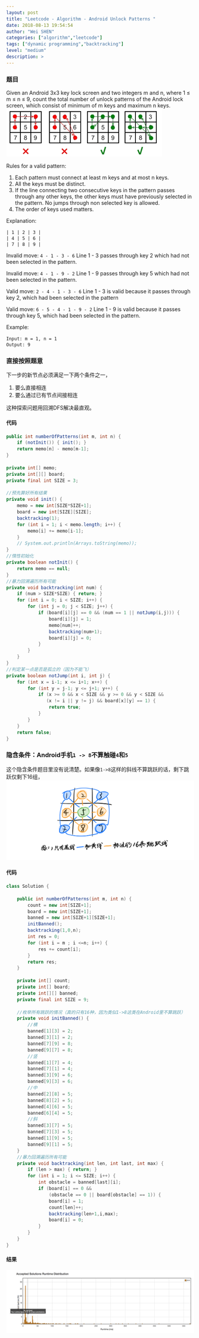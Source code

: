 ```yaml
---
layout: post
title: "Leetcode - Algorithm - Android Unlock Patterns "
date: 2018-08-13 19:54:54
author: "Wei SHEN"
categories: ["algorithm","leetcode"]
tags: ["dynamic programming","backtracking"]
level: "medium"
description: >
---
```


### 题目
Given an Android 3x3 key lock screen and two integers m and n, where 1 ≤ m ≤ n ≤ 9, count the total number of unlock patterns of the Android lock screen, which consist of minimum of m keys and maximum n keys.
![android-unlock-patterns-a](/images/leetcode/android-unlock-patterns-a.png)

Rules for a valid pattern:
1. Each pattern must connect at least m keys and at most n keys.
2. All the keys must be distinct.
3. If the line connecting two consecutive keys in the pattern passes through any other keys, the other keys must have previously selected in the pattern. No jumps through non selected key is allowed.
4. The order of keys used matters.

Explanation:
```
| 1 | 2 | 3 |
| 4 | 5 | 6 |
| 7 | 8 | 9 |
```
Invalid move: `4 - 1 - 3 - 6`
Line 1 - 3 passes through key 2 which had not been selected in the pattern.

Invalid move: `4 - 1 - 9 - 2`
Line 1 - 9 passes through key 5 which had not been selected in the pattern.

Valid move: `2 - 4 - 1 - 3 - 6`
Line 1 - 3 is valid because it passes through key 2, which had been selected in the pattern

Valid move: `6 - 5 - 4 - 1 - 9 - 2`
Line 1 - 9 is valid because it passes through key 5, which had been selected in the pattern.

Example:
```
Input: m = 1, n = 1
Output: 9
```


### 直接按照题意
下一步的新节点必须满足一下两个条件之一，
1. 要么直接相连
2. 要么通过已有节点间接相连

这种探索问题用回溯DFS解决最直观。

#### 代码
```java
public int numberOfPatterns(int m, int n) {
    if (notInit()) { init(); }
    return memo[n] - memo[m-1];
}

private int[] memo;
private int[][] board;
private final int SIZE = 3;

//预先算好所有结果
private void init() {
    memo = new int[SIZE*SIZE+1];
    board = new int[SIZE][SIZE];
    backtracking(1);
    for (int i = 1; i < memo.length; i++) {
        memo[i] += memo[i-1];
    }
    // System.out.println(Arrays.toString(memo));
}
//惰性初始化
private boolean notInit() {
    return memo == null;
}
//暴力回溯遍历所有可能
private void backtracking(int num) {
    if (num > SIZE*SIZE) { return; }
    for (int i = 0; i < SIZE; i++) {
        for (int j = 0; j < SIZE; j++) {
            if (board[i][j] == 0 && (num == 1 || notJump(i,j))) {
                board[i][j] = 1;
                memo[num]++;
                backtracking(num+1);
                board[i][j] = 0;
            }
        }
    }
}
//判定某一点是否是孤立的（因为不能飞）
private boolean notJump(int i, int j) {
    for (int x = i-1; x <= i+1; x++) {
        for (int y = j-1; y <= j+1; y++) {
            if (x >= 0 && x < SIZE && y >= 0 && y < SIZE &&
               (x != i || y != j) && board[x][y] == 1) {
                return true;
            }
        }
    }
    return false;
}
```

### 隐含条件：Android手机`1 -> 8`不算触碰`4`和`5`
这个隐含条件题目里没有说清楚。如果像`1->8`这样的斜线不算跳跃的话，剩下跳跃仅剩下16组，
![android-unlock-patterns-b](/images/leetcode/android-unlock-patterns-b.png)

#### 代码
```java
class Solution {

    public int numberOfPatterns(int m, int n) {
        count = new int[SIZE+1];
        board = new int[SIZE+1];
        banned = new int[SIZE+1][SIZE+1];
        initBanned();
        backtracking(1,0,n);
        int res = 0;
        for (int i = m ; i <=n; i++) {
            res += count[i];
        }
        return res;
    }

    private int[] count;
    private int[] board;
    private int[][] banned;
    private final int SIZE = 9;

    //枚举所有跳跃的情况（真的只有16种，因为类似1->8这类在Android里不算跳跃）
    private void initBanned() {
        //横
        banned[1][3] = 2;
        banned[3][1] = 2;
        banned[7][9] = 8;
        banned[9][7] = 8;
        //竖
        banned[1][7] = 4;
        banned[7][1] = 4;
        banned[3][9] = 6;
        banned[9][3] = 6;
        //中
        banned[2][8] = 5;
        banned[8][2] = 5;
        banned[4][6] = 5;
        banned[6][4] = 5;
        //斜
        banned[3][7] = 5;
        banned[7][3] = 5;
        banned[1][9] = 5;
        banned[9][1] = 5;
    }
    //暴力回溯遍历所有可能
    private void backtracking(int len, int last, int max) {
        if (len > max) { return; }
        for (int i = 1; i <= SIZE; i++) {
            int obstacle = banned[last][i];
            if (board[i] == 0 &&
                (obstacle == 0 || board[obstacle] == 1)) {
                board[i] = 1;
                count[len]++;
                backtracking(len+1,i,max);
                board[i] = 0;
            }
        }
    }
}
```

#### 结果
![android-unlock-patterns-1](/images/leetcode/android-unlock-patterns-1.png)
